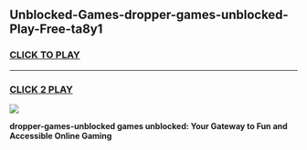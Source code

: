 
## Unblocked-Games-dropper-games-unblocked-Play-Free-ta8y1
<h3>
<a href="https://premium76.site?title=dropper-games-unblocked&ref=23A">CLICK TO PLAY</a></h3>
<hr>

<h3>
<a href="https://premium76.site?title=dropper-games-unblocked&ref=23A">CLICK 2 PLAY</a>
  
</h3>

<a href="https://premium76.site?title=dropper-games-unblocked&ref=23A"><img src="https://clearcache.store/games.png"></a>


**dropper-games-unblocked games unblocked: Your Gateway to Fun and Accessible Online Gaming**
